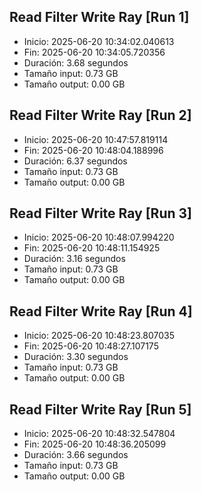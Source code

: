 ## Read Filter Write Ray [Run 1]
- Inicio: 2025-06-20 10:34:02.040613
- Fin: 2025-06-20 10:34:05.720356
- Duración: 3.68 segundos
- Tamaño input: 0.73 GB
- Tamaño output: 0.00 GB

## Read Filter Write Ray [Run 2]
- Inicio: 2025-06-20 10:47:57.819114
- Fin: 2025-06-20 10:48:04.188996
- Duración: 6.37 segundos
- Tamaño input: 0.73 GB
- Tamaño output: 0.00 GB

## Read Filter Write Ray [Run 3]
- Inicio: 2025-06-20 10:48:07.994220
- Fin: 2025-06-20 10:48:11.154925
- Duración: 3.16 segundos
- Tamaño input: 0.73 GB
- Tamaño output: 0.00 GB

## Read Filter Write Ray [Run 4]
- Inicio: 2025-06-20 10:48:23.807035
- Fin: 2025-06-20 10:48:27.107175
- Duración: 3.30 segundos
- Tamaño input: 0.73 GB
- Tamaño output: 0.00 GB

## Read Filter Write Ray [Run 5]
- Inicio: 2025-06-20 10:48:32.547804
- Fin: 2025-06-20 10:48:36.205099
- Duración: 3.66 segundos
- Tamaño input: 0.73 GB
- Tamaño output: 0.00 GB

